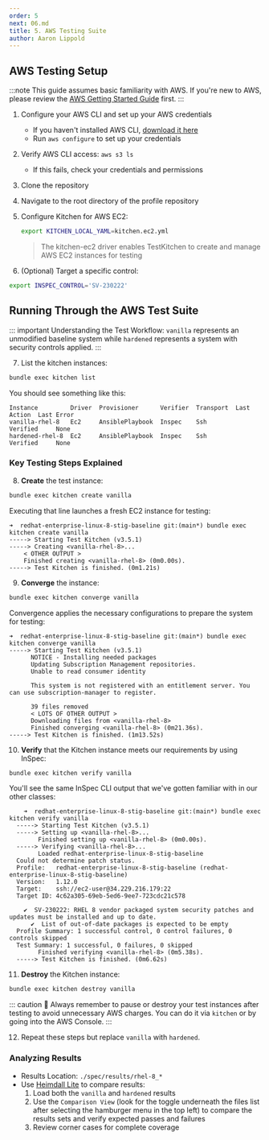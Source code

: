 ```yaml
---
order: 5
next: 06.md
title: 5. AWS Testing Suite
author: Aaron Lippold
---
```


## AWS Testing Setup

:::note
This guide assumes basic familiarity with AWS. If you're new to AWS, please review the [AWS Getting Started Guide](https://aws.amazon.com/getting-started/) first.
:::

1. Configure your AWS CLI and set up your AWS credentials
   - If you haven't installed AWS CLI, [download it here](https://aws.amazon.com/cli/)
   - Run `aws configure` to set up your credentials
2. Verify AWS CLI access: `aws s3 ls`
   - If this fails, check your credentials and permissions
3. Clone the repository
4. Navigate to the root directory of the profile repository
5. Configure Kitchen for AWS EC2:

   ```bash
   export KITCHEN_LOCAL_YAML=kitchen.ec2.yml
   ```

   > The kitchen-ec2 driver enables TestKitchen to create and manage AWS EC2 instances for testing

6. (Optional) Target a specific control:

```bash
export INSPEC_CONTROL='SV-230222'
```

## Running Through the AWS Test Suite

::: important Understanding the Test Workflow:
`vanilla` represents an unmodified baseline system while `hardened` represents a system with security controls applied.
:::

7. List the kitchen instances:
```bash
bundle exec kitchen list
```

You should see something like this:

```shell
Instance         Driver  Provisioner      Verifier  Transport  Last Action  Last Error
vanilla-rhel-8   Ec2     AnsiblePlaybook  Inspec    Ssh        Verified     None
hardened-rhel-8  Ec2     AnsiblePlaybook  Inspec    Ssh        Verified     None
```

### Key Testing Steps Explained

8. **Create** the test instance:

```bash
bundle exec kitchen create vanilla
```

Executing that line launches a fresh EC2 instance for testing:

```shell
➜  redhat-enterprise-linux-8-stig-baseline git:(main*) bundle exec kitchen create vanilla
-----> Starting Test Kitchen (v3.5.1)
-----> Creating <vanilla-rhel-8>...
    < OTHER OUTPUT >
    Finished creating <vanilla-rhel-8> (0m0.00s).
-----> Test Kitchen is finished. (0m1.21s)
```

9. **Converge** the instance:

```bash
bundle exec kitchen converge vanilla
```

Convergence applies the necessary configurations to prepare the system for testing:

```shell
➜  redhat-enterprise-linux-8-stig-baseline git:(main*) bundle exec kitchen converge vanilla
-----> Starting Test Kitchen (v3.5.1)
      NOTICE - Installing needed packages
      Updating Subscription Management repositories.
      Unable to read consumer identity

      This system is not registered with an entitlement server. You can use subscription-manager to register.

      39 files removed
      < LOTS OF OTHER OUTPUT >
      Downloading files from <vanilla-rhel-8>
      Finished converging <vanilla-rhel-8> (0m21.36s).
-----> Test Kitchen is finished. (1m13.52s)
```

10. **Verify** that the Kitchen instance meets our requirements by using InSpec:

```bash
bundle exec kitchen verify vanilla
```

You'll see the same InSpec CLI output that we've gotten familiar with in our other classes:

```shell
    ➜  redhat-enterprise-linux-8-stig-baseline git:(main*) bundle exec kitchen verify vanilla
  -----> Starting Test Kitchen (v3.5.1)
  -----> Setting up <vanilla-rhel-8>...
        Finished setting up <vanilla-rhel-8> (0m0.00s).
  -----> Verifying <vanilla-rhel-8>...
        Loaded redhat-enterprise-linux-8-stig-baseline
  Could not determine patch status.
  Profile:   redhat-enterprise-linux-8-stig-baseline (redhat-enterprise-linux-8-stig-baseline)
  Version:   1.12.0
  Target:    ssh://ec2-user@34.229.216.179:22
  Target ID: 4c62a305-69eb-5ed6-9ee7-723cdc21c578

    ✔  SV-230222: RHEL 8 vendor packaged system security patches and updates must be installed and up to date.
      ✔  List of out-of-date packages is expected to be empty
  Profile Summary: 1 successful control, 0 control failures, 0 controls skipped
  Test Summary: 1 successful, 0 failures, 0 skipped
        Finished verifying <vanilla-rhel-8> (0m5.38s).
  -----> Test Kitchen is finished. (0m6.62s)
```

11. **Destroy** the Kitchen instance:

```bash
bundle exec kitchen destroy vanilla
```

::: caution 💸
Always remember to pause or destroy your test instances after testing to avoid unnecessary AWS charges.  You can do it via `kitchen` or by going into the AWS Console.
:::

12. Repeat these steps but replace `vanilla` with `hardened`.

### Analyzing Results

- Results Location: `./spec/results/rhel-8_*`
- Use [Heimdall Lite](https://heimdall-lite.mitre.org) to compare results:
  1. Load both the `vanilla` and `hardened` results
  2. Use the `Comparison View` (look for the toggle underneath the files list after selecting the hamburger menu in the top left) to compare the results sets and verify expected passes and failures
  3. Review corner cases for complete coverage


